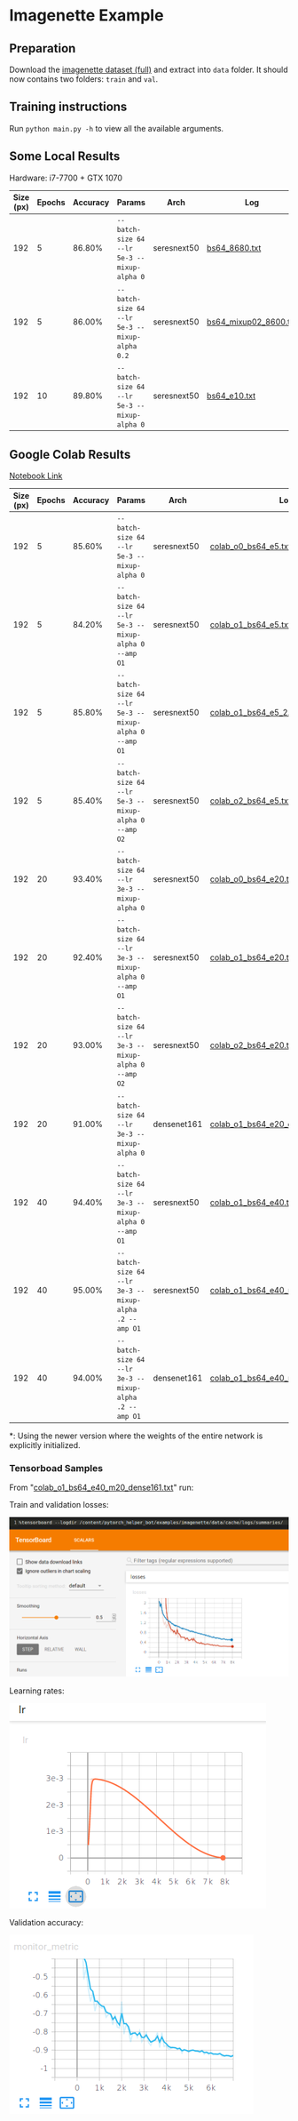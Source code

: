 # Imagenette Example

## Preparation

Download the [imagenette dataset (full)](https://s3.amazonaws.com/fast-ai-imageclas/imagenette.tgz) and extract into `data` folder. It should now contains two folders: `train` and `val`.

## Training instructions

Run `python main.py -h` to view all the available arguments.

## Some Local Results

Hardware: i7-7700 + GTX 1070

| Size (px) | Epochs | Accuracy | Params | Arch | Log |
|--|--|--|--|--|--|
| 192 | 5 | 86.80% | `--batch-size 64 --lr 5e-3 --mixup-alpha 0` | seresnext50 | [bs64_8680.txt](logs/bs64_8680.txt) |
| 192 | 5 | 86.00% | `--batch-size 64 --lr 5e-3 --mixup-alpha 0.2` | seresnext50| [bs64_mixup02_8600.txt](logs/bs64_mixup02_8600.txt) |
| 192 | 10 | 89.80% | `--batch-size 64 --lr 5e-3 --mixup-alpha 0` | seresnext50| [bs64_e10.txt](logs/bs64_e10.txt) |

## Google Colab Results

[Notebook Link](https://colab.research.google.com/drive/1NppuVSUvNYIEfL7j3DEOKemhrdZFFPDg)

| Size (px) | Epochs | Accuracy | Params | Arch | Log | Amp | Time |
|--|--|--|--|--|--|--|--|
| 192 | 5 | 85.60% | `--batch-size 64 --lr 5e-3 --mixup-alpha 0` | seresnext50 | [colab_o0_bs64_e5.txt](logs/colab_o0_bs64_e5.txt) | | 13min 18s |
| 192 | 5 | 84.20% | `--batch-size 64 --lr 5e-3 --mixup-alpha 0 --amp O1` | seresnext50 | [colab_o1_bs64_e5.txt](logs/colab_o1_bs64_e5.txt) | O1 | 9min 59s |
| 192 | 5 | 85.80% | `--batch-size 64 --lr 5e-3 --mixup-alpha 0 --amp O1` | seresnext50 | [colab_o1_bs64_e5_2.txt](logs/colab_o1_bs64_e5_2.txt)* | O1 | 9min 47s |
| 192 | 5 | 85.40% | `--batch-size 64 --lr 5e-3 --mixup-alpha 0 --amp O2` | seresnext50 | [colab_o2_bs64_e5.txt](logs/colab_o2_bs64_e5.txt)* | O2 | 9min 35s |
| 192 | 20 | 93.40% | `--batch-size 64 --lr 3e-3 --mixup-alpha 0` | seresnext50 | [colab_o0_bs64_e20.txt](logs/colab_o0_bs64_e20.txt) | | 52min 50s |
| 192 | 20 | 92.40% | `--batch-size 64 --lr 3e-3 --mixup-alpha 0 --amp O1` | seresnext50 | [colab_o1_bs64_e20.txt](logs/colab_o1_bs64_e20.txt) | O1 | 39min 31s |
| 192 | 20 | 93.00% | `--batch-size 64 --lr 3e-3 --mixup-alpha 0 --amp O2` | seresnext50 | [colab_o2_bs64_e20.txt](logs/colab_o2_bs64_e20.txt)* | O2 | 38min 1s |
| 192 | 20 | 91.00% | `--batch-size 64 --lr 3e-3 --mixup-alpha 0` | densenet161 | [colab_o1_bs64_e20_dense161.txt](logs/colab_o1_bs64_e20_dense161.txt) | | 48min 44s |
| 192 | 40 | 94.40% | `--batch-size 64 --lr 3e-3 --mixup-alpha 0 --amp O1` | seresnext50 | [colab_o1_bs64_e40.txt](logs/colab_o1_bs64_e40.txt)* | O1 | 1h 16min 12s |
| 192 | 40 | 95.00% | `--batch-size 64 --lr 3e-3 --mixup-alpha .2 --amp O1` | seresnext50 | [colab_o1_bs64_e40_m20.txt](logs/colab_o1_bs64_e40_m20.txt)* | O1 | 1h 18min 3s |
| 192 | 40 | 94.00% | `--batch-size 64 --lr 3e-3 --mixup-alpha .2 --amp O1` | densenet161 | [colab_o1_bs64_e40_m20_dense161.txt](logs/colab_o1_bs64_e40_m20_dense161.txt)* | O1 | 1h 37min 54s |

*: Using the newer version where the weights of the entire network is explicitly initialized.

### Tensorboad Samples

From "[colab_o1_bs64_e40_m20_dense161.txt](logs/colab_o1_bs64_e40_m20_dense161.txt)" run:

Train and validation losses:

![losses](imgs/tensorboard-losses.png)

Learning rates:

![learning rates](imgs/tensorboard-lr.png)

Validation accuracy:

![Validation Accuracy](imgs/tensorboard-accuracy.png)
